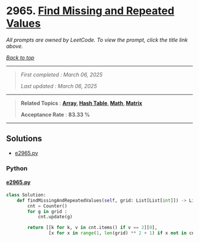 # 2965. [Find Missing and Repeated Values](<https://leetcode.com/problems/find-missing-and-repeated-values>)

*All prompts are owned by LeetCode. To view the prompt, click the title link above.*

*[Back to top](<../README.md>)*

------

> *First completed : March 06, 2025*
>
> *Last updated : March 06, 2025*

------

> **Related Topics** : **[Array](<by_topic/Array.md>), [Hash Table](<by_topic/Hash Table.md>), [Math](<by_topic/Math.md>), [Matrix](<by_topic/Matrix.md>)**
>
> **Acceptance Rate** : **83.33 %**

------

## Solutions

- [e2965.py](<../my-submissions/e2965.py>)
### Python
#### [e2965.py](<../my-submissions/e2965.py>)
```Python
class Solution:
    def findMissingAndRepeatedValues(self, grid: List[List[int]]) -> List[int]:
        cnt = Counter()
        for g in grid :
            cnt.update(g)

        return [[k for k, v in cnt.items() if v == 2][0],
                [x for x in range(1, len(grid) ** 2 + 1) if x not in cnt][0]]
```

